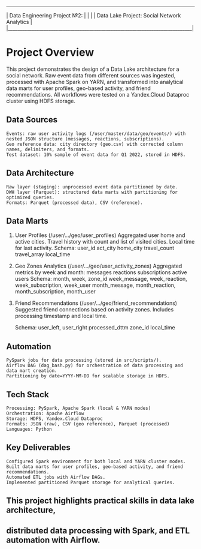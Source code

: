 _____________________________________________________________________________
|                      Data Engineering Project №2:                           |
|                                                                             |
|             Data Lake Project: Social Network Analytics                     |
|_____________________________________________________________________________|


# Project Overview

This project demonstrates the design of a Data Lake architecture for a social network. 
Raw event data from different sources was ingested, processed with Apache Spark on YARN, 
and transformed into analytical data marts for user profiles, geo-based activity, 
and friend recommendations.
All workflows were tested on a Yandex.Cloud Dataproc cluster using HDFS storage.

## Data Sources
    Events: raw user activity logs (/user/master/data/geo/events/) with nested JSON structure (messages, reactions, subscriptions).
    Geo reference data: city directory (geo.csv) with corrected column names, delimiters, and formats.
    Test dataset: 10% sample of event data for Q1 2022, stored in HDFS.

##  Data Architecture
    Raw layer (staging): unprocessed event data partitioned by date.
    DWH layer (Parquet): structured data marts with partitioning for optimized queries.
    Formats: Parquet (processed data), CSV (reference).

##  Data Marts

1. User Profiles (/user/.../geo/user_profiles)
    Aggregated user home and active cities.
    Travel history with count and list of visited cities.
    Local time for last activity.
Schema:
    user_id
    act_city
    home_city
    travel_count
    travel_array
    local_time

2. Geo Zones Analytics (/user/.../geo/user_activity_zones)
    Aggregated metrics by week and month:
        messages
        reactions
        subscriptions
        active users
    Schema:
        month, week, zone_id
        week_message, week_reaction, week_subscription, week_user
        month_message, month_reaction, month_subscription, month_user

3. Friend Recommendations (/user/.../geo/friend_recommendations)
    Suggested friend connections based on activity zones.
    Includes processing timestamp and local time.

    Schema:
        user_left, user_right
        processed_dttm
        zone_id
        local_time

##  Automation

    PySpark jobs for data processing (stored in src/scripts/).
    Airflow DAG (dag_bash.py) for orchestration of data processing and data mart creation.
    Partitioning by date=YYYY-MM-DD for scalable storage in HDFS.

##  Tech Stack

    Processing: PySpark, Apache Spark (local & YARN modes)
    Orchestration: Apache Airflow
    Storage: HDFS, Yandex.Cloud Dataproc
    Formats: JSON (raw), CSV (geo reference), Parquet (processed)
    Languages: Python

##  Key Deliverables

    Configured Spark environment for both local and YARN cluster modes.
    Built data marts for user profiles, geo-based activity, and friend recommendations.
    Automated ETL jobs with Airflow DAGs.
    Implemented partitioned Parquet storage for analytical queries.

##  This project highlights practical skills in data lake architecture, 
## distributed data processing with Spark, and ETL automation with Airflow.
